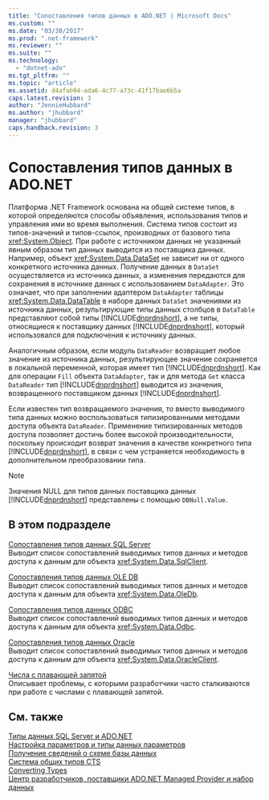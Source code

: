 ```yaml
---
title: "Сопоставления типов данных в ADO.NET | Microsoft Docs"
ms.custom: ""
ms.date: "03/30/2017"
ms.prod: ".net-framework"
ms.reviewer: ""
ms.suite: ""
ms.technology: 
  - "dotnet-ado"
ms.tgt_pltfrm: ""
ms.topic: "article"
ms.assetid: d4afab94-ada6-4c77-a73c-41f17bae6b5a
caps.latest.revision: 3
author: "JennieHubbard"
ms.author: "jhubbard"
manager: "jhubbard"
caps.handback.revision: 3
---
```

# Сопоставления типов данных в ADO.NET
Платформа .NET Framework основана на общей системе типов, в которой определяются способы объявления, использования типов и управления ими во время выполнения.  Система типов состоит из типов\-значений и типов\-ссылок, производных от базового типа <xref:System.Object>.  При работе с источником данных не указанный явным образом тип данных выводится из поставщика данных.  Например, объект <xref:System.Data.DataSet> не зависит ни от одного конкретного источника данных.  Получение данных в `DataSet` осуществляется из источника данных, а изменения передаются для сохранения в источнике данных с использованием `DataAdapter`.  Это означает, что при заполнении адаптером `DataAdapter` таблицы <xref:System.Data.DataTable> в наборе данных `DataSet` значениями из источника данных, результирующие типы данных столбцов в `DataTable` представляют собой типы [!INCLUDE[dnprdnshort](../../../../includes/dnprdnshort-md.md)], а не типы, относящиеся к поставщику данных [!INCLUDE[dnprdnshort](../../../../includes/dnprdnshort-md.md)], который использовался для подключения к источнику данных.  
  
 Аналогичным образом, если модуль `DataReader` возвращает любое значение из источника данных, результирующее значение сохраняется в локальной переменной, которая имеет тип [!INCLUDE[dnprdnshort](../../../../includes/dnprdnshort-md.md)]. Как для операции `Fill` объекта `DataAdapter`, так и для метода `Get` класса `DataReader` тип [!INCLUDE[dnprdnshort](../../../../includes/dnprdnshort-md.md)] выводится из значения, возвращенного поставщиком данных [!INCLUDE[dnprdnshort](../../../../includes/dnprdnshort-md.md)].  
  
 Если известен тип возвращаемого значения, то вместо выводимого типа данных можно воспользоваться типизированными методами доступа объекта `DataReader`.  Применение типизированных методов доступа позволяет достичь более высокой производительности, поскольку происходит возврат значения в качестве конкретного типа [!INCLUDE[dnprdnshort](../../../../includes/dnprdnshort-md.md)], в связи с чем устраняется необходимость в дополнительном преобразовании типа.  
  
> [!NOTE]
>  Значения NULL для типов данных поставщика данных [!INCLUDE[dnprdnshort](../../../../includes/dnprdnshort-md.md)] представлены с помощью `DBNull.Value`.  
  
## В этом подразделе  
 [Сопоставления типов данных SQL Server](../../../../docs/framework/data/adonet/sql-server-data-type-mappings.md)  
 Выводит список сопоставлений выводимых типов данных и методов доступа к данным для объекта <xref:System.Data.SqlClient>.  
  
 [Сопоставления типов данных OLE DB](../../../../docs/framework/data/adonet/ole-db-data-type-mappings.md)  
 Выводит список сопоставлений выводимых типов данных и методов доступа к данным для объекта <xref:System.Data.OleDb>.  
  
 [Сопоставления типов данных ODBC](../../../../docs/framework/data/adonet/odbc-data-type-mappings.md)  
 Выводит список сопоставлений выводимых типов данных и методов доступа к данным для объекта <xref:System.Data.Odbc>.  
  
 [Сопоставления типов данных Oracle](../../../../docs/framework/data/adonet/oracle-data-type-mappings.md)  
 Выводит список сопоставлений выводимых типов данных и методов доступа к данным для объекта <xref:System.Data.OracleClient>.  
  
 [Числа с плавающей запятой](../../../../docs/framework/data/adonet/floating-point-numbers.md)  
 Описывает проблемы, с которыми разработчики часто сталкиваются при работе с числами с плавающей запятой.  
  
## См. также  
 [Типы данных SQL Server и ADO.NET](../../../../docs/framework/data/adonet/sql/sql-server-data-types.md)   
 [Настройка параметров и типы данных параметров](../../../../docs/framework/data/adonet/configuring-parameters-and-parameter-data-types.md)   
 [Получение сведений о схеме базы данных](../../../../docs/framework/data/adonet/retrieving-database-schema-information.md)   
 [Система общих типов CTS](../../../../docs/standard/base-types/common-type-system.md)   
 [Converting Types](http://msdn.microsoft.com/ru-ru/6038316e-bdaf-4f55-8006-407f591ce156)   
 [Центр разработчиков, поставщики ADO.NET Managed Provider и набор данных](http://go.microsoft.com/fwlink/?LinkId=217917)